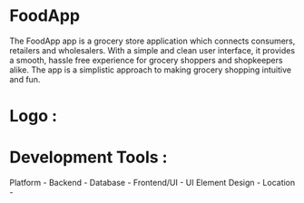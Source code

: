 # FoodApp
The FoodApp app is a grocery store application which connects consumers, retailers
and wholesalers. With a simple and clean user interface, it provides a smooth, hassle
free experience for grocery shoppers and shopkeepers alike. The app is a simplistic
approach to making grocery shopping intuitive and fun.
# Logo :

# Development Tools :
Platform - 
Backend - 
Database - 
Frontend/UI - 
UI Element Design - 
Location - 

